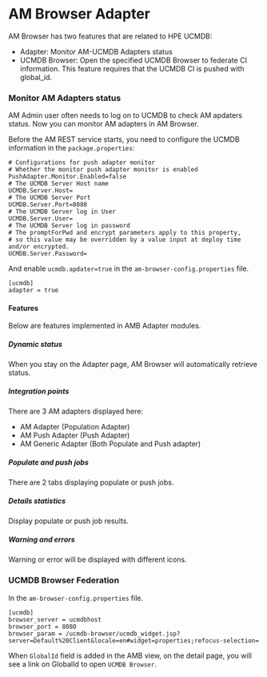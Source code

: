 # AM Browser Adapter

AM Browser has two features that are related to HPE UCMDB:

- Adapter: Monitor AM-UCMDB Adapters status
- UCMDB Browser: Open the specified UCMDB Browser to federate CI information. This feature requires that the UCMDB CI is pushed with global_id.

### Monitor AM Adapters status

AM Admin user often needs to log on to UCMDB to check AM apdaters status. Now you can monitor AM adapters in AM Browser.

Before the AM REST service starts, you need to configure the UCMDB information in the `package.properties`:

```
# Configurations for push adapter monitor
# Whether the monitor push adapter monitor is enabled
PushAdapter.Monitor.Enabled=false
# The UCMDB Server Host name
UCMDB.Server.Host=
# The UCMDB Server Port
UCMDB.Server.Port=8080
# The UCMDB Server log in User
UCMDB.Server.User=
# The UCMDB Server log in password
# The promptForPwd and encrypt parameters apply to this property,
# so this value may be overridden by a value input at deploy time and/or encrypted.
UCMDB.Server.Password=
```
And enable `ucmdb.apdater=true` in the `am-browser-config.properties` file.

```
[ucmdb]
adapter = true
```

#### Features

Below are features implemented in AMB Adapter modules.

##### Dynamic status

When you stay on the Adapter page, AM Browser will automatically retrieve status.

##### Integration points

There are 3 AM adapters displayed here:

- AM Adapter (Population Adapter)
- AM Push Adapter (Push Adapter)
- AM Generic Adapter (Both Populate and Push adapter)

##### Populate and push jobs

There are 2 tabs displaying populate or push jobs.

##### Details statistics

Display populate or push job results.

##### Warning and errors

Warning or error will be displayed with different icons.


### UCMDB Browser Federation

In the `am-browser-config.properties` file.

```
[ucmdb]
browser_server = ucmdbhost
browser_port = 8080
browser_param = /ucmdb-browser/ucmdb_widget.jsp?server=Default%20Client&locale=en#widget=properties;refocus-selection=
```

When `GlobalId` field is added in the AMB view, on the detail page, you will see a link on GlobalId to open `UCMDB Browser`.

